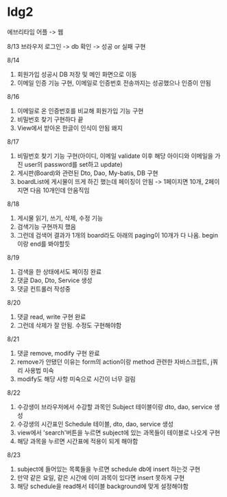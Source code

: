 # ldg2
에브리타임 어플 -> 웹

8/13 브라우저 로그인 -> db 확인 -> 성공 or 실패 구현

8/14
1. 회원가입 성공시 DB 저장 및 메인 화면으로 이동
2. 이메일 인증 기능 구현, 이메일로 인증번호 전송까지는 성공했으나 인증이 안됨

8/16
1. 이메일로 온 인증번호를 비교해 회원가입 기능 구현
2. 비밀번호 찾기 구현하다 끝
3. View에서 받아온 한글이 인식이 안됨 왜지

8/17
1. 비밀번호 찾기 기능 구현(아이디, 이메일 validate 이후 해당 아이디와 이메일을 가진 user의 password를 set하고 update)
2. 게시판(Board)와 관련된 Dto, Dao, My-batis, DB 구현
3. boardList에 게시물이 뜨게 하긴 했는데 페이징이 안됨 -> 1페이지면 10개, 2페이지면 다음 10개인데 안움직임


8/18
1. 게시물 읽기, 쓰기, 삭제, 수정 기능
2. 검색기능 구현까지 했음
3. 그런데 검색어 결과가 1개의 board라도 아래의 paging이 10개가 다 나옴. begin이랑 end를 봐야할듯

8/19
1. 검색을 한 상태에서도 페이징 완료
2. 댓글 Dao, Dto, Service 생성
3. 댓글 컨트롤러 작성중

8/20
1. 댓글 read, write 구현 완료
2. 그런데 삭제가 잘 안됨. 수정도 구현해야함

8/21
1. 댓글 remove, modify 구현 완료
2. remove가 안됐던 이유는 form의 action이랑 method 관련한 자바스크립트, j쿼리 사용법 미숙
3. modify도 해당 사항 미숙으로 시간이 너무 걸림

8/22
1. 수강생이 브라우저에서 수강할 과목인 Subject 테이블이랑 dto, dao, service 생성
2. 수강생의 시간표인 Schedule 테이블, dto, dao, service 생성
3. view에서 'search'버튼을 누르면 subject에 있는 과목들이 테이블로 나오게 구현
4. 해당 과목을 누르면 시간표에 적용이 되게 해야함

8/23
1. subject에 들어있는 목록들을 누르면 schedule db에 insert 하는것 구현
2. 만약 같은 요일, 같은 시간에 이미 과목이 있다면 insert 못하게 구현
3. 해당 schedule을 read해서 테이블 background에 맞게 설정해야함
